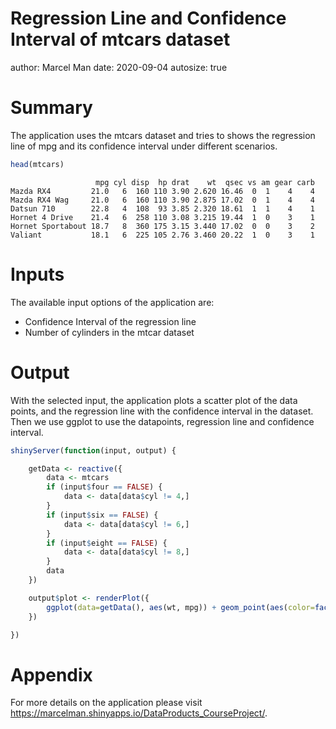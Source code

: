 Regression Line and Confidence Interval of mtcars dataset
========================================================
author: Marcel Man
date: 2020-09-04
autosize: true

Summary
========================================================
The application uses the mtcars dataset and tries to shows the regression line of mpg and its confidence interval under different scenarios. 

```r
head(mtcars)
```

```
                   mpg cyl disp  hp drat    wt  qsec vs am gear carb
Mazda RX4         21.0   6  160 110 3.90 2.620 16.46  0  1    4    4
Mazda RX4 Wag     21.0   6  160 110 3.90 2.875 17.02  0  1    4    4
Datsun 710        22.8   4  108  93 3.85 2.320 18.61  1  1    4    1
Hornet 4 Drive    21.4   6  258 110 3.08 3.215 19.44  1  0    3    1
Hornet Sportabout 18.7   8  360 175 3.15 3.440 17.02  0  0    3    2
Valiant           18.1   6  225 105 2.76 3.460 20.22  1  0    3    1
```

Inputs
========================================================
The available input options of the application are:
- Confidence Interval of the regression line
- Number of cylinders in the mtcar dataset

Output
========================================================
With the selected input, the application plots a scatter plot of the data points, and the regression line with the confidence interval in the dataset. Then we use ggplot to use the datapoints, regression line and confidence interval.


```r
shinyServer(function(input, output) {

    getData <- reactive({
        data <- mtcars
        if (input$four == FALSE) {
            data <- data[data$cyl != 4,]
        }
        if (input$six == FALSE) {
            data <- data[data$cyl != 6,]
        }
        if (input$eight == FALSE) {
            data <- data[data$cyl != 8,]
        }
        data
    })

    output$plot <- renderPlot({
        ggplot(data=getData(), aes(wt, mpg)) + geom_point(aes(color=factor(cyl))) + geom_smooth(method="lm", level=input$conf)
    })

})
```


Appendix
========================================================
For more details on the application please visit <https://marcelman.shinyapps.io/DataProducts_CourseProject/>.


